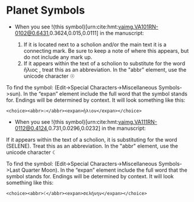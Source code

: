 # Planet Symbols #

- When you see !{this symbol}[urn:cite:hmt:vaimg.VA101RN-0102@0.6431,0.3624,0.015,0.0111] in the manuscript:

   1. If it is located next to  a scholion and/or the main text it is a connecting mark. Be sure to keep a note of where this appears, but do not include any mark up.
   2. If it appears within the text of a scholion to substitute for the word ἥλιος , treat this as an abbreviation. In the "abbr" element, use the unicode character ☉ 

To find the symbol: (Edit->Special Characters->Miscellaneous Symbols->sun). In the “expan” element include the full word that the symbol stands for. Endings will be determined by context. It will look something like this:

	<choice><abbr>☉</abbr><expan>ἡλιον</expan></choice>


- When you see !{this symbol}[urn:cite:hmt:vaimg.VA111RN-0112@0.4124,0.731,0.0296,0.0232] in the manuscript:

If it appears within the text of a scholion, it is substituting for the word (SELENE). Treat this as an abbreviation. In the "abbr" element, use the unicode character ☾

To find the symbol: (Edit->Special Characters->Miscellaneous Symbols->Last Quarter Moon).  In the “expan” element include the full word that the symbol stands for. Endings will be determined by context. It will look something like this:
	
	<choice><abbr>☾</abbr><expan>σελήνην</expan></choice>


